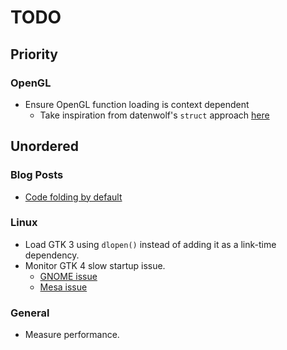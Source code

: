 # TODO

## Priority

### OpenGL

- Ensure OpenGL function loading is context dependent
  - Take inspiration from datenwolf's `struct` approach [here](https://www.reddit.com/r/opengl/comments/17mq767/comment/k7mox6f/)

## Unordered

### Blog Posts

- [Code folding by default](https://matklad.github.io/2024/10/14/missing-ide-feature.html)

### Linux

- Load GTK 3 using `dlopen()` instead of adding it as a link-time dependency.
- Monitor GTK 4 slow startup issue.
  - [GNOME issue](https://gitlab.gnome.org/GNOME/gtk/-/issues/4112)
  - [Mesa issue](https://gitlab.freedesktop.org/mesa/mesa/-/issues/5113#note_2393235)

### General

- Measure performance.

